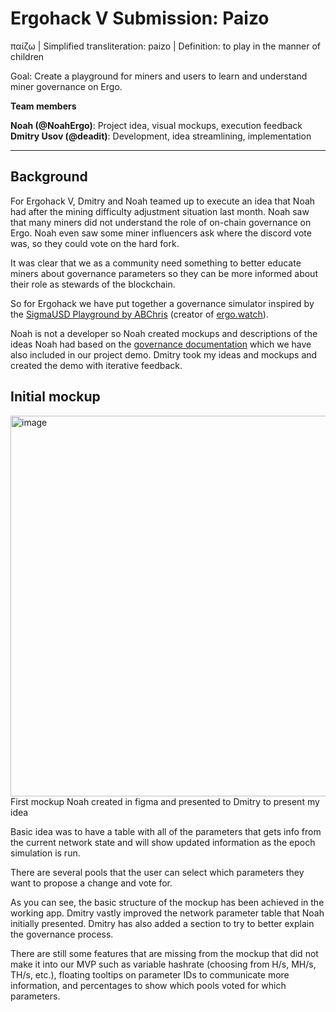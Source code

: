 # Ergohack V Submission: Paizo

παίζω | Simplified transliteration: paizo | Definition: to play in the manner of children

Goal: Create a playground for miners and users to learn and understand miner governance on Ergo.

**Team members**

**Noah (@NoahErgo)**: Project idea, visual mockups, execution feedback 
**Dmitry Usov (@deadit)**: Development, idea streamlining, implementation

___ 

## Background

For Ergohack V, Dmitry and Noah teamed up to execute an idea that Noah had after the mining difficulty adjustment situation last month. Noah saw that many miners did not understand the role of on-chain governance on Ergo. Noah even saw some miner influencers ask where the discord vote was, so they could vote on the hard fork.

It was clear that we as a community need something to better educate miners about governance parameters so they can be more informed about their role as stewards of the blockchain.

So for Ergohack we have put together a governance simulator inspired by the [SigmaUSD Playground by ABChris](https://sigusd.abchris.xyz/) (creator of [ergo.watch](https://ergo.watch/)).

Noah is not a developer so Noah created mockups and descriptions of the ideas Noah had based on the [governance documentation](https://docs.ergoplatform.com/mining/governance/) which we have also included in our project demo. Dmitry took my ideas and mockups and created the demo with iterative feedback.

## Initial mockup

<img width="609" alt="image" src="https://user-images.githubusercontent.com/26635501/196411057-653ea2ad-f9b0-4e9d-8e20-6b9d9b567234.png">
First mockup Noah created in figma and presented to Dmitry to present my idea

Basic idea was to have a table with all of the parameters that gets info from the current network state and will show updated information as the epoch simulation is run.

There are several pools that the user can select which parameters they want to propose a change and vote for.

As you can see, the basic structure of the mockup has been achieved in the working app. Dmitry vastly improved the network parameter table that Noah initially presented. Dmitry has also added a section to try to better explain the governance process.

There are still some features that are missing from the mockup that did not make it into our MVP such as variable hashrate (choosing from H/s, MH/s, TH/s, etc.), floating tooltips on parameter IDs to communicate more information, and percentages to show which pools voted for which parameters.
